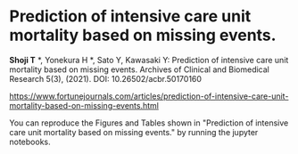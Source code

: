 # Prediction of intensive care unit mortality based on missing events.

**Shoji T** *, Yonekura H *, Sato Y, Kawasaki Y: Prediction of intensive care unit mortality based on missing
events. Archives of Clinical and Biomedical Research 5(3), (2021). DOI: 10.26502/acbr.50170160

https://www.fortunejournals.com/articles/prediction-of-intensive-care-unit-mortality-based-on-missing-events.html

You can reproduce the Figures and Tables shown in "Prediction of intensive care unit mortality based on missing events." by running the jupyter notebooks.
